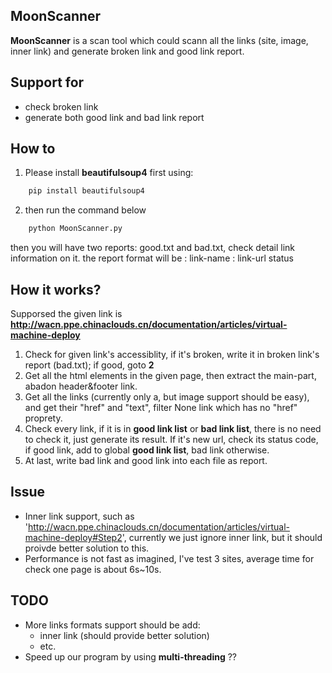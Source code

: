 ﻿## MoonScanner
**MoonScanner** is a scan tool which could scann all the links (site, image, inner link) and generate broken link and good link report.

## Support for
+ check broken link 
+ generate both good link and bad link report

## How to 
1. Please install **beautifulsoup4** first using:
```python
	pip install beautifulsoup4
```
2. then run the command below
```python
	python MoonScanner.py
```
then you will have two reports: good.txt and bad.txt, check detail link information on it.
the report format will be : link-name : link-url status

## How it works?
Supporsed the given link is **http://wacn.ppe.chinaclouds.cn/documentation/articles/virtual-machine-deploy**
1. Check for given link's accessiblity, if it's broken, write it in broken link's report (bad.txt); if good, goto **2**
2. Get all the html elements in the given page, then extract the main-part, abadon header&footer link.
3. Get all the links <a>(currently only a, but image support should be easy), and get their "href" and "text", filter None link which has no "href" proprety.
4. Check every link, if it is in **good link list** or **bad link list**, there is no need to check it, just generate its result. If it's new url, check its
status code, if good link, add to global **good link list**, bad link otherwise.
5. At last, write bad link and good link into each file as report.

## Issue
+ Inner link support, such as 'http://wacn.ppe.chinaclouds.cn/documentation/articles/virtual-machine-deploy#Step2', currently we just ignore inner link, but it should proivde better solution to this.
+ Performance is not fast as imagined, I've test 3 sites, average time for check one page is about 6s~10s.

## TODO
+ More links formats support should be add:
	- inner link (should provide better solution)
	- etc.
+ Speed up our program by using **multi-threading** ??
